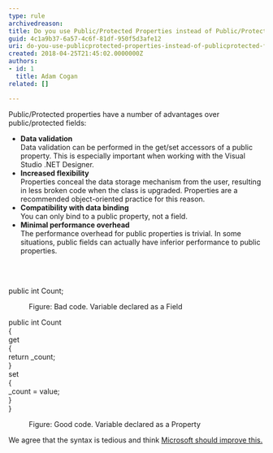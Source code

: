 ```yaml
---
type: rule
archivedreason: 
title: Do you use Public/Protected Properties instead of Public/Protected Fields?
guid: 4c1a9b37-6a57-4c6f-81df-950f5d3afe12
uri: do-you-use-publicprotected-properties-instead-of-publicprotected-fields
created: 2018-04-25T21:45:02.0000000Z
authors:
- id: 1
  title: Adam Cogan
related: []

---
```



<p>Public/Protected properties have a number of advantages over public/protected fields&#58;</p><ul><li><strong>Data validation</strong><br>Data validation can be performed in the get/set accessors of a public property. This is especially important when working with the Visual Studio .NET Designer.</li><li><strong>Increased flexibility</strong><br>Properties conceal the data storage mechanism from the user, resulting in less broken code when the class is upgraded. Properties are a recommended object-oriented practice for this reason.</li><li><strong>Compatibility with data binding</strong><br>You can only bind to a public property, not a field.</li><li><strong>Minimal performance overhead</strong><br>The performance overhead for public properties is trivial. In some situations, public fields can actually have inferior performance to public properties.​<br></li></ul>
<br><excerpt class='endintro'></excerpt><br>
<p class="ssw15-rteElement-CodeArea">​public int Count; </p><dd class="ssw15-rteElement-FigureBad">Figure&#58; Bad code. Variable declared as a Field<br></dd><p class="ssw15-rteElement-CodeArea">public int Count<br>&#123;<br> get<br> &#123;<br> return _count;<br> &#125;<br> set<br> &#123;<br> _count = value; <br> &#125;<br>&#125;<br></p><dd class="ssw15-rteElement-FigureGood">Figure&#58; Good code. Variable declared as a Property​​<br></dd><p>We agree that the syntax is tedious and think&#160;<a href="https&#58;//www.ssw.com.au/ssw/Standards/BetterSoftwareSuggestions/VisualStudio.aspx#PropertyShortcut">Microsoft should improve this.</a>​<br><br></p>


